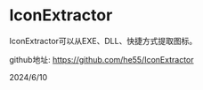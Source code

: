 # IconExtractor

IconExtractor可以从EXE、DLL、快捷方式提取图标。  

github地址: https://github.com/he55/IconExtractor  


2024/6/10  
